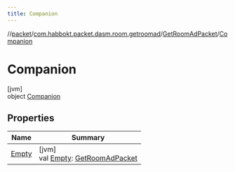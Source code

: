 ```yaml
---
title: Companion
---
```

//[packet](../../../../index.html)/[com.habbokt.packet.dasm.room.getroomad](../../index.html)/[GetRoomAdPacket](../index.html)/[Companion](index.html)



# Companion



[jvm]\
object [Companion](index.html)



## Properties


| Name | Summary |
|---|---|
| [Empty](-empty.html) | [jvm]<br>val [Empty](-empty.html): [GetRoomAdPacket](../index.html) |

